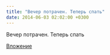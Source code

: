 ```yaml
---
title: "Вечер потрачен. Теперь спать"
date: 2014-06-03 02:02:00 +0300
---
```


Вечер потрачен. Теперь спать

[Вложение](https://vk.com/photo41076938_331818327)
